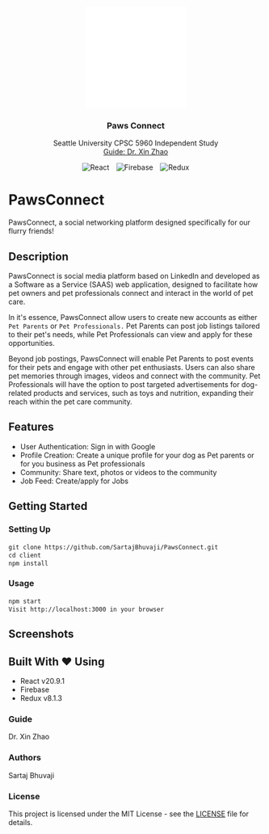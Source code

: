 <br />
<div align="center">
  <a href="https://github.com/SartajBhuvaji/Data-Science-Project/tree/main/">
    <img src="_readme/pawsconnect_logo.png" alt="logo" width="200" height="200">
  </a>

<h3 align="center">Paws Connect</h3>

  <p align="center">
    Seattle University CPSC 5960 Independent Study
    <br />
    <a href="https://qhd-zhaoxin.github.io/index.html">Guide: Dr. Xin Zhao</a>
    <br />
    
  <div align="center">
    <img src="https://img.shields.io/badge/react-%2320232a.svg?style=for-the-badge&logo=react&logoColor=%2361DAFB" alt="React" style="display: inline-block; margin-right: 10px;">
    <img src="https://img.shields.io/badge/firebase-%23039BE5.svg?style=for-the-badge&logo=firebase" alt="Firebase" style="display: inline-block; margin-right: 10px;">
    <img src="https://img.shields.io/badge/redux-%23593d88.svg?style=for-the-badge&logo=redux&logoColor=white" alt="Redux" style="display: inline-block;">
  </div>
  </p>
</div>

# PawsConnect

PawsConnect, a social networking platform designed specifically for our flurry friends! 

## Description

PawsConnect is social media platform based on LinkedIn and developed as a 
Software as a Service (SAAS) web application, designed to facilitate how pet owners and pet 
professionals connect and interact in the world of pet care.  
 
In it's essence, PawsConnect allow users to create new accounts as either `Pet Parents` or 
`Pet Professionals.` Pet Parents can post job listings tailored to their pet's needs, while Pet 
Professionals can view and apply for these opportunities. 
 
Beyond job postings, PawsConnect will enable Pet Parents to post events for their pets and 
engage with other pet enthusiasts. Users can also share pet memories through images, videos and 
connect with the community. Pet Professionals will have the option to post targeted 
advertisements for dog-related products and services, such as toys and nutrition, expanding 
their reach within the pet care community.

## Features

- User Authentication: Sign in with Google
- Profile Creation: Create a unique profile for your dog as Pet parents or for you business as Pet professionals
- Community: Share text, photos or videos to the community
- Job Feed: Create/apply for Jobs

## Getting Started
### Setting Up
```
git clone https://github.com/SartajBhuvaji/PawsConnect.git
cd client
npm install
```

### Usage
```
npm start
Visit http://localhost:3000 in your browser
```

## Screenshots

## Built With ❤️ Using

- React v20.9.1
- Firebase 
- Redux v8.1.3

### Guide
Dr. Xin Zhao

### Authors
Sartaj Bhuvaji

### License
This project is licensed under the MIT License - see the [LICENSE](https://github.com/SartajBhuvaji/PawsConnect/blob/main/LICENSE) file for details.
